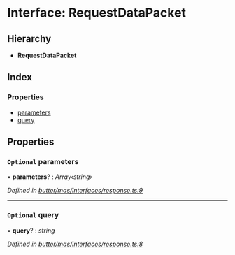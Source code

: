 
# Interface: RequestDataPacket

## Hierarchy

* **RequestDataPacket**

## Index

### Properties

* [parameters](_butter_mas_interfaces_response_.requestdatapacket.md#optional-parameters)
* [query](_butter_mas_interfaces_response_.requestdatapacket.md#optional-query)

## Properties

### `Optional` parameters

• **parameters**? : *Array‹string›*

*Defined in [butter/mas/interfaces/response.ts:9](https://github.com/butter-robotics/Butter.MAS.JavascriptAPI/blob/3caa871/butter/mas/interfaces/response.ts#L9)*

___

### `Optional` query

• **query**? : *string*

*Defined in [butter/mas/interfaces/response.ts:8](https://github.com/butter-robotics/Butter.MAS.JavascriptAPI/blob/3caa871/butter/mas/interfaces/response.ts#L8)*
